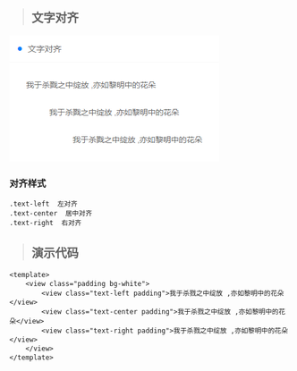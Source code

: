 > ## 文字对齐

![文字阴影](images/fontAlgin.png)

### 对齐样式
```
.text-left  左对齐
.text-center  居中对齐
.text-right  右对齐
```

> ## 演示代码

```
<template>
    <view class="padding bg-white">
        <view class="text-left padding">我于杀戮之中绽放 ,亦如黎明中的花朵</view>
        <view class="text-center padding">我于杀戮之中绽放 ,亦如黎明中的花朵</view>
        <view class="text-right padding">我于杀戮之中绽放 ,亦如黎明中的花朵</view>
	</view>
</template>

```